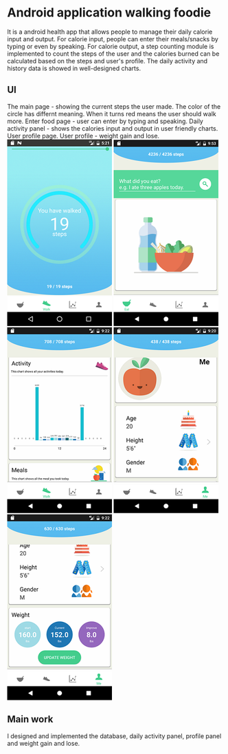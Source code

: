 # Android application walking foodie
It is a android health app that allows people to manage their daily calorie input and output. For calorie input, people can enter their meals/snacks by typing or even by speaking. For calorie output, a step counting module is implemented to count the steps of the user and the calories burned can be calculated based on the steps and user's profile. The daily activity and history data is showed in well-designed charts.

## UI
The main page - showing the current steps the user made. The color of the circle has differnt meaning. When it turns red means the user should walk more.
Enter food page - user can enter by typing and speaking.
Daily activity panel - shows the calories input and output in user friendly charts.
User profile page.
User profile - weight gain and lose.
![main](images/main_walking.png)
![enter meals](images/enterMealLarge.png)
![charts](images/dailyActivity.png)
![profile](images/profile2.png)
![profile2](images/profile.png)

## Main work
I designed and implemented the database, daily activity panel,  profile panel and weight gain and lose.

